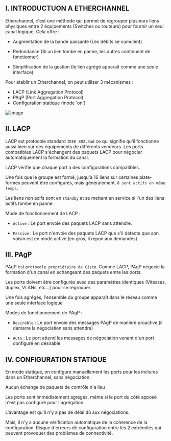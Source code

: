 ## I. INTRODUCTUON A ETHERCHANNEL

Etherchannel, c'est une méthode qui permet de regrouper plusieurs liens physiques entre 2 équipements (Switches ou routeurs) pour fournir un seul canal logique. Cela offre : 

- Augmentation de la bande passante (Les débits se cumulent)

- Redondance (Si un lien tombe en panne, les autres continuent de fonctionner)

- Simplification de la gestion (le lien agrégé apparaît comme une seule interface)

Pour établir un Etherchannel, on peut utiliser 3 mécanismes : 

  - LACP (Link Aggregation Protocol)
  - PAgP (Port Aggregation Protocol)
  - Configuration statique (mode 'on')

![image](https://github.com/user-attachments/assets/97279fda-d885-4e84-b366-2785c52d7a77)


## II. LACP

LACP est protocole standard `IEEE 802.3ad` ce qui signifie qu'il fonctionne aussi bien sur des équipements de différents vendeurs. Les ports compatibles LACP s'échangent des paquets LACP pour négocier automatiquement la formation du canal.

LACP vérifie que chaque port a des configurations compatibles.

Une fois que le groupe est formé, jusqu'à 16 liens sur certaines plate-formes peuvent être configurés, mais généralement, `8 sont actifs en même temps`.

Les liens non acifs sont en `standby` et se mettent en service si l'un des liens actifs tombe en panne.

Mode de fonctionnement de LACP : 

- `Active` : Le port envoie des paquets LACP sans attendre.

- `Passive` : Le port n'envoie des paquets LACP que s'il détecte que son voisin est en mode active (en gros, il repon aux demandes)


## III. PAgP

PAgP est `protocole propriétaire de Cisco`. Comme LACP, PAgP négocie la formation d'un canal en echangeant des paquets entre les ports.

Les ports doivent être configurés avec des paramètres identiques (Vitesses, duplex, VLANs, etc...) pour se regrouper.

Une fois agrégés, l'ensemble du groupe apparaît dans le réseau comme une seule interface logique

Modes de fonctionnement de PAgP : 

- `Desirable` : Le port envoie des messages PAgP de manière proactive (il démarre la négociation sans attendre)

- `Auto` : Le port attend les messages de négociation venant d'un port configuré en désirable

## IV. CONFIGURATION STATIQUE

En mode statique, on configure manuellement les ports pour les inclures dans un Etherchannel, sans négociation.

Aucun échange de paquets de contrôle n'a lieu

Les ports sont immédiatement agrégés, même si le port du côté apposé n'est pas configuré pour l'agrégation.

L'avantage est qu'il n'y a pas de délai dû aux négociations.

Mais, il n'y a aucune vérification automatique de la cohérence de la configuration. Risque d'erreurs de configuration entre les 2 extrémités qui peuvent provoquer des problèmes de connectivité.
